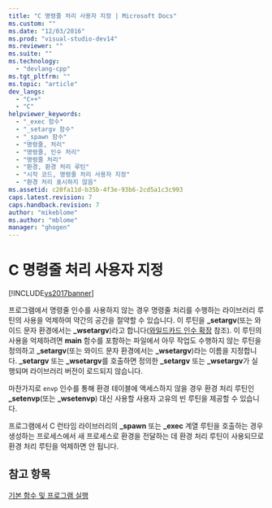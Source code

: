 ```yaml
---
title: "C 명령줄 처리 사용자 지정 | Microsoft Docs"
ms.custom: ""
ms.date: "12/03/2016"
ms.prod: "visual-studio-dev14"
ms.reviewer: ""
ms.suite: ""
ms.technology: 
  - "devlang-cpp"
ms.tgt_pltfrm: ""
ms.topic: "article"
dev_langs: 
  - "C++"
  - "C"
helpviewer_keywords: 
  - "_exec 함수"
  - "_setargv 함수"
  - "_spawn 함수"
  - "명령줄, 처리"
  - "명령줄, 인수 처리"
  - "명령줄 처리"
  - "환경, 환경 처리 루틴"
  - "시작 코드, 명령줄 처리 사용자 지정"
  - "환경 처리 표시하지 않음"
ms.assetid: c20fa11d-b35b-4f3e-93b6-2cd5a1c3c993
caps.latest.revision: 7
caps.handback.revision: 7
author: "mikeblome"
ms.author: "mblome"
manager: "ghogen"
---
```

# C 명령줄 처리 사용자 지정
[!INCLUDE[vs2017banner](../assembler/inline/includes/vs2017banner.md)]

프로그램에서 명령줄 인수를 사용하지 않는 경우 명령줄 처리를 수행하는 라이브러리 루틴의 사용을 억제하여 약간의 공간을 절약할 수 있습니다.  이 루틴을 **\_setargv**\(또는 와이드 문자 환경에서는 **\_wsetargv**\)라고 합니다\([와일드카드 인수 확장](../c-language/expanding-wildcard-arguments.md) 참조\).  이 루틴의 사용을 억제하려면 **main** 함수를 포함하는 파일에서 아무 작업도 수행하지 않는 루틴을 정의하고 **\_setargv**\(또는 와이드 문자 환경에서는 **\_wsetargv**\)라는 이름을 지정합니다.  **\_setargv** 또는 **\_wsetargv**를 호출하면 정의한 **\_setargv** 또는 **\_wsetargv**가 실행되며 라이브러리 버전이 로드되지 않습니다.  
  
 마찬가지로 `envp` 인수를 통해 환경 테이블에 액세스하지 않을 경우 환경 처리 루틴인 **\_setenvp**\(또는 **\_wsetenvp**\) 대신 사용할 사용자 고유의 빈 루틴을 제공할 수 있습니다.  
  
 프로그램에서 C 런타임 라이브러리의 **\_spawn** 또는 **\_exec** 계열 루틴을 호출하는 경우 생성하는 프로세스에서 새 프로세스로 환경을 전달하는 데 환경 처리 루틴이 사용되므로 환경 처리 루틴을 억제하면 안 됩니다.  
  
## 참고 항목  
 [기본 함수 및 프로그램 실행](../c-language/main-function-and-program-execution.md)